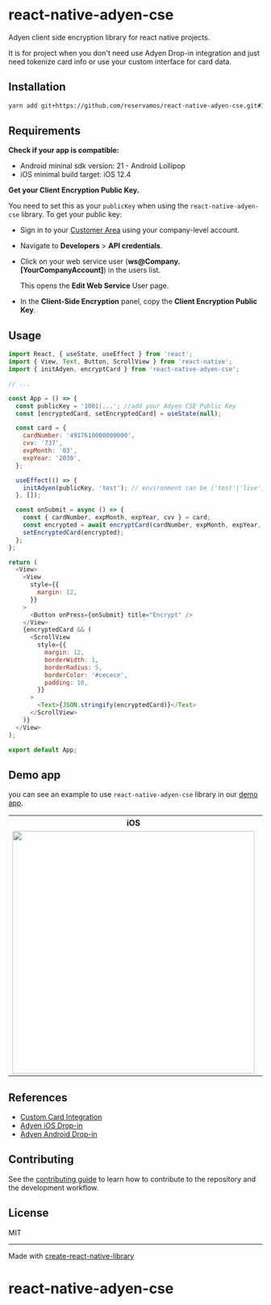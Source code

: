 # react-native-adyen-cse

Adyen client side encryption library for react native projects.

It is for project when you don't need use Adyen Drop-in integration and just need tokenize card info or use your custom interface for card data.

## Installation

```sh
yarn add git+https://github.com/reservamos/react-native-adyen-cse.git#1.1.0
```

## Requirements

**Check if your app is compatible:**

- Android mininal sdk version: 21 - Android Lollipop
- iOS minimal build target: iOS 12.4

**Get your Client Encryption Public Key.**

You need to set this as your `publicKey` when using the `react-native-adyen-cse` library. To get your public key:

- Sign in to your [Customer Area](https://ca-test.adyen.com/) using your company-level account.
- Navigate to **Developers** > **API credentials**.
- Click on your web service user (**ws@Company.[YourCompanyAccount]**) in the users list.

  This opens the **Edit Web Service** User page.

- In the **Client-Side Encryption** panel, copy the **Client Encryption Public Key**.

## Usage

```js
import React, { useState, useEffect } from 'react';
import { View, Text, Button, ScrollView } from 'react-native';
import { initAdyen, encryptCard } from 'react-native-adyen-cse';

// ...

const App = () => {
  const publicKey = '1001|...'; //add your Adyen CSE Public Key
  const [encryptedCard, setEncryptedCard] = useState(null);

  const card = {
    cardNumber: '4917610000000000',
    cvv: '737',
    expMonth: '03',
    expYear: '2030',
  };

  useEffect(() => {
    initAdyen(publicKey, 'test'); // environment can be ['test'|'live']
  }, []);

  const onSubmit = async () => {
    const { cardNumber, expMonth, expYear, cvv } = card;
    const encrypted = await encryptCard(cardNumber, expMonth, expYear, cvv);
    setEncryptedCard(encrypted);
  };
};

return (
  <View>
    <View
      style={{
        margin: 12,
      }}
    >
      <Button onPress={onSubmit} title="Encrypt" />
    </View>
    {encryptedCard && (
      <ScrollView
        style={{
          margin: 12,
          borderWidth: 1,
          borderRadius: 5,
          borderColor: '#cecece',
          padding: 10,
        }}
      >
        <Text>{JSON.stringify(encryptedCard)}</Text>
      </ScrollView>
    )}
  </View>
);

export default App;
```

## Demo app

you can see an example to use `react-native-adyen-cse` library in our [demo app](https://github.com/reservamos/react-native-adyen-cse/tree/main/example).

<table>
  <tr>
    <th>iOS</th>
    <th>Android</th>
  </tr>
  <tr>
    <td><img src="https://user-images.githubusercontent.com/11278416/201222237-e6a43d37-cf21-43fa-b757-8bd7fb2c35d7.png" height=480 /></td>
    <td><img src="https://user-images.githubusercontent.com/11278416/201222270-3f8f5fed-a05f-41f1-b1e8-7b8d32242fed.png" height=480 /></td>
  </tr>
</table>

## References

- [Custom Card Integration](https://docs.adyen.com/payment-methods/cards/custom-card-integration)
- [Adyen iOS Drop-in](https://docs.adyen.com/online-payments/ios/drop-in)
- [Adyen Android Drop-in](https://docs.adyen.com/online-payments/android/drop-in)

## Contributing

See the [contributing guide](CONTRIBUTING.md) to learn how to contribute to the repository and the development workflow.

## License

MIT

---

Made with [create-react-native-library](https://github.com/callstack/react-native-builder-bob)
# react-native-adyen-cse
